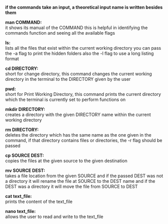 **if the commands take an input, a theoretical input name is written besides them**

**man COMMAND:**<br>
	it shows its manual of the COMMAND
	this is helpful in identifying the commands function and seeing all the
	available flags

**ls:**<br>
	lists all the files that exist within the current working directory
	you can pass the -a flag to print the hidden folders
	also the -l flag to use a long listing format
	
**cd DIRECTORY:**<br>
	short for change directory, this command changes the current working directory in the
	terminal to the DIRECTORY given by the user
	
**pwd:**<br>
	short for Print Working Directory, this command prints the current
	directory which the terminal is currently set to perform functions on
	
**mkdir DIRECTORY:**<br>
	creates a directory with the given DIRECTORY name
	within the current working directory
	
**rm DIRECTORY:**<br>
	deletes the directory which has the same name as the one
	given in the command, if that directory contains files or directories,
	the -r flag should be passed
	
**cp SOURCE DEST:**<br>
	copies the files at the given source to the given destination

**mv SOURCE DEST:**<br>
	takes a file location from the given SOURCE and if the passed DEST was not a directory it will
	rename the file at SOURCE to the DEST name and if the DEST was a directory it will move the file from SOURCE
	to DEST
	
**cat text_file:**<br>
	prints the content of the text_file

**nano text_file:**<br>
	allows the user to read and write to the text_file
